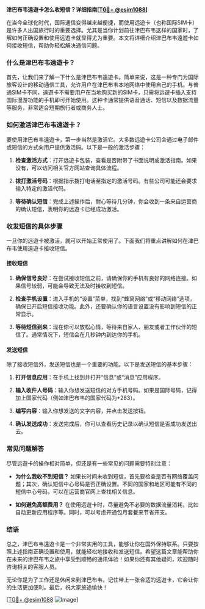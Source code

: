 **津巴布韦遠遊卡怎么收短信？详细指南[[TG💪+ @esim1088](https://t.me/s/esim1088)]**

在当今全球化时代，国际通信变得越来越便捷，而使用远遊卡（也称国际SIM卡）是许多人出国旅行时的重要选择。尤其是当你计划前往津巴布韦这样的国家时，了解如何正确设置和使用远遊卡就显得尤为重要。本文将详细介绍津巴布韦遠遊卡如何接收短信，帮助你轻松解决通信问题。

### 什么是津巴布韦遠遊卡？

首先，让我们来了解一下什么是津巴布韦遠遊卡。简单来说，这是一种专门为国际旅客设计的移动通信工具，允许用户在津巴布韦本地网络中使用自己的手机。与普通SIM卡不同，遠遊卡不需要用户在当地购买新的SIM卡，只需将远遊卡插入支持国际漫游功能的手机即可开始使用。这种卡通常提供语音通话、短信以及数据流量等服务，非常适合短期旅行者或商务人士。

### 如何激活津巴布韦遠遊卡？

要使用津巴布韦遠遊卡，第一步当然是激活它。大多数远遊卡公司会通过电子邮件或短信的方式向用户提供激活码。以下是一般的激活步骤：

1. **检查激活方式**：打开远遊卡包装，查看是否附带了书面说明或激活指南。如果没有，可以访问相关官方网站查询具体流程。
   
2. **拨打激活号码**：根据指示拨打电话至指定的激活号码。有些公司可能还会要求输入特定的激活代码。

3. **等待确认短信**：完成上述操作后，耐心等待几分钟，你会收到一条来自运营商的确认短信，表明你的远遊卡已经成功激活。

### 收发短信的具体步骤

一旦你的远遊卡被激活，就可以开始正常使用了。下面我们将重点讲解如何在津巴布韦使用遠遊卡接收短信。

#### 接收短信

1. **确保信号良好**：在尝试接收短信之前，请确保你的手机有良好的网络连接。如果信号较弱，可能会导致无法及时接收到短信。

2. **检查手机设置**：进入手机的“设置”菜单，找到“蜂窝网络”或“移动网络”选项，确保已开启短信接收功能。此外，还要确认你的语言设置没有影响到短信的正常显示。

3. **等待短信到来**：现在你可以放松心情，等待来自家人、朋友或者工作伙伴的短信了。通常情况下，短信会在几秒钟内到达你的手机。

#### 发送短信

除了接收短信外，发送短信也是一个重要的功能。以下是发送短信的基本步骤：

1. **打开信息应用**：在手机上找到并打开“信息”或“消息”应用程序。

2. **输入收件人号码**：输入你想发送短信的对方手机号码。如果是国际号码，记得加上国家代码（例如津巴布韦的国家代码为+263）。

3. **编写内容**：输入你想发送的文字内容，并点击发送按钮。

4. **确认发送成功**：发送完成后，你可以查看历史记录以确认短信是否成功发送出去。

### 常见问题解答

尽管远遊卡的操作相对简单，但还是有一些常见的问题需要特别注意：

- **为什么我收不到短信？**
  如果长时间未收到短信，首先要检查是否有网络覆盖问题；其次，确认短信中心号码是否正确设置。不同的国家和地区可能有不同的短信中心号码，可以在运营商官网上查找相关信息。

- **如何避免高额费用？**
  在使用远遊卡时，尽量避免不必要的数据流量消耗，比如自动更新应用程序等。同时，可以考虑开通包月套餐来节省开支。

### 结语

总之，津巴布韦遠遊卡是一个非常实用的工具，能够让你在国外保持联系。只要按照上述指南正确设置和使用，就能轻松地接收和发送短信。希望这篇文章能帮助你在未来的津巴布韦之旅中享受到顺畅的通讯体验！如果你还有其他疑问，欢迎随时咨询相关的客服人员。

无论你是为了工作还是休闲来到津巴布韦，记住带上一张合适的远遊卡，它会让你的生活更加便利。最后，祝大家旅途愉快！

[[TG💪+ @esim1088](https://t.me/s/esim1088) ![Image](https://i.postimg.cc/4NQfJmqS/Snipaste-2025-05-13-00-14-12.png)]